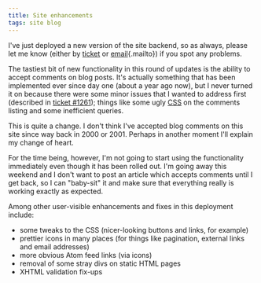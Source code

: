 ```yaml
---
title: Site enhancements
tags: site blog
---
```


I've just deployed a new version of the site backend, so as always, please let me know (either by [ticket](/issues/new) or [email](mailto:example@example.com){.mailto}) if you spot any problems.

The tastiest bit of new functionality in this round of updates is the ability to accept comments on blog posts. It's actually something that has been implemented ever since day one (about a year ago now), but I never turned it on because there were some minor issues that I wanted to address first (described in [ticket \#1261](/issues/1261)); things like some ugly [CSS](/wiki/CSS) on the comments listing and some inefficient queries.

This is quite a change. I don't think I've accepted blog comments on this site since way back in 2000 or 2001. Perhaps in another moment I'll explain my change of heart.

For the time being, however, I'm not going to start using the functionality immediately even though it has been rolled out. I'm going away this weekend and I don't want to post an article which accepts comments until I get back, so I can "baby-sit" it and make sure that everything really is working exactly as expected.

Among other user-visible enhancements and fixes in this deployment include:

-   some tweaks to the CSS (nicer-looking buttons and links, for example)
-   prettier icons in many places (for things like pagination, external links and email addresses)
-   more obvious Atom feed links (via icons)
-   removal of some stray divs on static HTML pages
-   XHTML validation fix-ups
